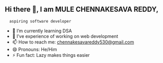 ## Hi there 👋, I am MULE CHENNAKESAVA REDDY,
      aspiring software developer
- 🌱 I’m currently learning DSA
- 🔭 I’ve experience of working on web development
- 📫 How to reach me: chennakesavareddy530@gmail.com
- 😄 Pronouns: He/Him
- ⚡ Fun fact: Lazy makes things easier

